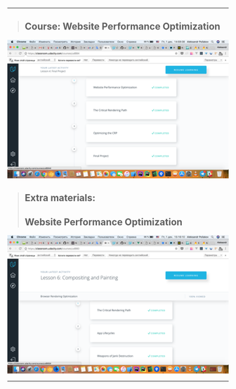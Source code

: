 --------------------

>## Course: Website Performance Optimization
![Task_9](/img/Course_9.1.png)

>## Extra materials:
>## Website Performance Optimization
![Task_9](/img/Course_9.2.png)

--------------------
